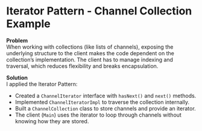 # Iterator Pattern - Channel Collection Example

**Problem**  
When working with collections (like lists of channels), exposing the underlying structure to the client makes the code dependent on the collection’s implementation. The client has to manage indexing and traversal, which reduces flexibility and breaks encapsulation.  

**Solution**  
I applied the Iterator Pattern:  

- Created a `ChannelIterator` interface with `hasNext()` and `next()` methods.  
- Implemented `ChannelIteratorImpl` to traverse the collection internally.  
- Built a `ChannelCollection` class to store channels and provide an iterator.  
- The client (`Main`) uses the iterator to loop through channels without knowing how they are stored.  
